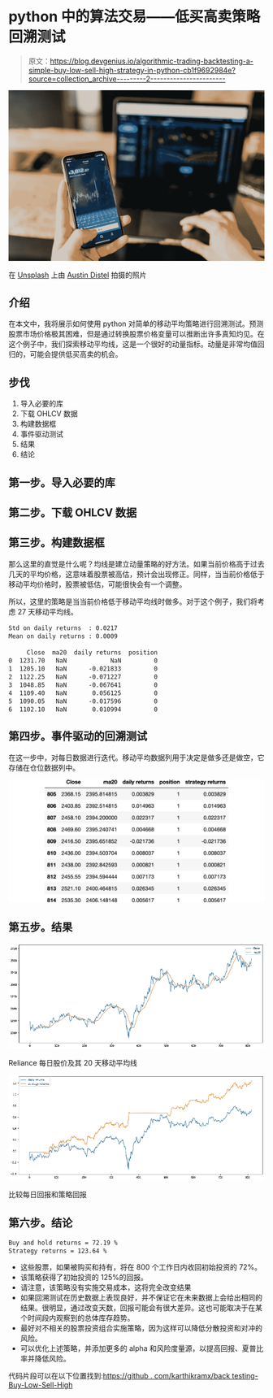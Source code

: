 # python 中的算法交易——低买高卖策略回溯测试

> 原文：<https://blog.devgenius.io/algorithmic-trading-backtesting-a-simple-buy-low-sell-high-strategy-in-python-cb1f9692984e?source=collection_archive---------2----------------------->

![](img/58c48fac7f2c73a023b7a7033f023779.png)

在 [Unsplash](https://unsplash.com?utm_source=medium&utm_medium=referral) 上由 [Austin Distel](https://unsplash.com/@austindistel?utm_source=medium&utm_medium=referral) 拍摄的照片

## 介绍

在本文中，我将展示如何使用 python 对简单的移动平均策略进行回溯测试。预测股票市场价格极其困难，但是通过转换股票价格变量可以推断出许多真知灼见。在这个例子中，我们探索移动平均线，这是一个很好的动量指标。动量是非常均值回归的，可能会提供低买高卖的机会。

## 步伐

1.  导入必要的库
2.  下载 OHLCV 数据
3.  构建数据框
4.  事件驱动测试
5.  结果
6.  结论

## 第一步。导入必要的库

## 第二步。下载 OHLCV 数据

## 第三步。构建数据框

那么这里的直觉是什么呢？均线是建立动量策略的好方法。如果当前价格高于过去几天的平均价格，这意味着股票被高估，预计会出现修正。同样，当当前价格低于移动平均价格时，股票被低估，可能很快会有一个调整。

所以，这里的策略是当当前价格低于移动平均线时做多。对于这个例子，我们将考虑 27 天移动平均线。

```
Std on daily returns  : 0.0217
Mean on daily returns : 0.0009 

     Close  ma20  daily returns  position
0  1231.70   NaN            NaN         0
1  1205.10   NaN      -0.021833         0
2  1122.25   NaN      -0.071227         0
3  1048.85   NaN      -0.067641         0
4  1109.40   NaN       0.056125         0
5  1090.05   NaN      -0.017596         0
6  1102.10   NaN       0.010994         0
```

## 第四步。事件驱动的回溯测试

在这一步中，对每日数据进行迭代。移动平均数据列用于决定是做多还是做空，它存储在仓位数据列中。

![](img/757a26d1c5d5e8cd8e33d30b797dca99.png)

## 第五步。结果

![](img/c8134fdf52ad5fba060df662685ab6a7.png)

Reliance 每日股价及其 20 天移动平均线

![](img/b6b40957783f40e52dc9fdf94a8e14f1.png)

比较每日回报和策略回报

## 第六步。结论

```
Buy and hold returns = 72.19 %
Strategy returns = 123.64 %
```

*   这些股票，如果被购买和持有，将在 800 个工作日内收回初始投资的 72%。
*   该策略获得了初始投资的 125%的回报。
*   请注意，该策略没有实施交易成本，这将完全改变结果
*   如果回溯测试在历史数据上表现良好，并不保证它在未来数据上会给出相同的结果。很明显，通过改变天数，回报可能会有很大差异。这也可能取决于在某个时间段内观察到的总体库存趋势。
*   最好对不相关的股票投资组合实施策略，因为这样可以降低分散投资和对冲的风险。
*   可以优化上述策略，并添加更多的 alpha 和风险度量源，以提高回报、夏普比率并降低风险。

代码片段可以在以下位置找到:[https://github . com/karthikramx/back testing-Buy-Low-Sell-High](https://github.com/karthikramx/Backtesting-Buy-Low-Sell-High)